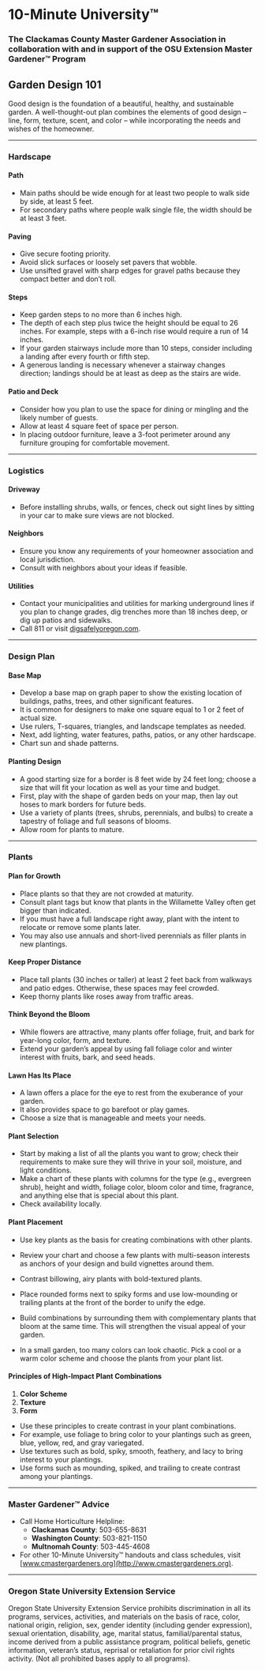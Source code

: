 # 10-Minute University™  
### The Clackamas County Master Gardener Association in collaboration with and in support of the OSU Extension Master Gardener™ Program  

## Garden Design 101  

Good design is the foundation of a beautiful, healthy, and sustainable garden. A well-thought-out plan combines the elements of good design – line, form, texture, scent, and color – while incorporating the needs and wishes of the homeowner.  

---

### Hardscape  

#### Path  
- Main paths should be wide enough for at least two people to walk side by side, at least 5 feet.  
- For secondary paths where people walk single file, the width should be at least 3 feet.  

#### Paving  
- Give secure footing priority.  
- Avoid slick surfaces or loosely set pavers that wobble.  
- Use unsifted gravel with sharp edges for gravel paths because they compact better and don’t roll.  

#### Steps  
- Keep garden steps to no more than 6 inches high.  
- The depth of each step plus twice the height should be equal to 26 inches. For example, steps with a 6-inch rise would require a run of 14 inches.  
- If your garden stairways include more than 10 steps, consider including a landing after every fourth or fifth step.  
- A generous landing is necessary whenever a stairway changes direction; landings should be at least as deep as the stairs are wide.  

#### Patio and Deck  
- Consider how you plan to use the space for dining or mingling and the likely number of guests.  
- Allow at least 4 square feet of space per person.  
- In placing outdoor furniture, leave a 3-foot perimeter around any furniture grouping for comfortable movement.  

---

### Logistics  

#### Driveway  
- Before installing shrubs, walls, or fences, check out sight lines by sitting in your car to make sure views are not blocked.  

#### Neighbors  
- Ensure you know any requirements of your homeowner association and local jurisdiction.  
- Consult with neighbors about your ideas if feasible.  

#### Utilities  
- Contact your municipalities and utilities for marking underground lines if you plan to change grades, dig trenches more than 18 inches deep, or dig up patios and sidewalks.  
- Call 811 or visit [digsafelyoregon.com](https://digsafelyoregon.com).  

---

### Design Plan  

#### Base Map  
- Develop a base map on graph paper to show the existing location of buildings, paths, trees, and other significant features.  
- It is common for designers to make one square equal to 1 or 2 feet of actual size.  
- Use rulers, T-squares, triangles, and landscape templates as needed.  
- Next, add lighting, water features, paths, patios, or any other hardscape.  
- Chart sun and shade patterns.  

#### Planting Design  
- A good starting size for a border is 8 feet wide by 24 feet long; choose a size that will fit your location as well as your time and budget.  
- First, play with the shape of garden beds on your map, then lay out hoses to mark borders for future beds.  
- Use a variety of plants (trees, shrubs, perennials, and bulbs) to create a tapestry of foliage and full seasons of blooms.  
- Allow room for plants to mature.  

---

### Plants  

#### Plan for Growth  
- Place plants so that they are not crowded at maturity.  
- Consult plant tags but know that plants in the Willamette Valley often get bigger than indicated.  
- If you must have a full landscape right away, plant with the intent to relocate or remove some plants later.  
- You may also use annuals and short-lived perennials as filler plants in new plantings.  

#### Keep Proper Distance  
- Place tall plants (30 inches or taller) at least 2 feet back from walkways and patio edges. Otherwise, these spaces may feel crowded.  
- Keep thorny plants like roses away from traffic areas.  

#### Think Beyond the Bloom  
- While flowers are attractive, many plants offer foliage, fruit, and bark for year-long color, form, and texture.  
- Extend your garden’s appeal by using fall foliage color and winter interest with fruits, bark, and seed heads.  

#### Lawn Has Its Place  
- A lawn offers a place for the eye to rest from the exuberance of your garden.  
- It also provides space to go barefoot or play games.  
- Choose a size that is manageable and meets your needs.  

#### Plant Selection  
- Start by making a list of all the plants you want to grow; check their requirements to make sure they will thrive in your soil, moisture, and light conditions.  
- Make a chart of these plants with columns for the type (e.g., evergreen shrub), height and width, foliage color, bloom color and time, fragrance, and anything else that is special about this plant.  
- Check availability locally.  

#### Plant Placement  
- Use key plants as the basis for creating combinations with other plants.  
- Review your chart and choose a few plants with multi-season interests as anchors of your design and build vignettes around them.  
- Contrast billowing, airy plants with bold-textured plants.  
- Place rounded forms next to spiky forms and use low-mounding or trailing plants at the front of the border to unify the edge.  

- Build combinations by surrounding them with complementary plants that bloom at the same time. This will strengthen the visual appeal of your garden.  
- In a small garden, too many colors can look chaotic. Pick a cool or a warm color scheme and choose the plants from your plant list.  

#### Principles of High-Impact Plant Combinations  
1. **Color Scheme**  
2. **Texture**  
3. **Form**  

- Use these principles to create contrast in your plant combinations.  
- For example, use foliage to bring color to your plantings such as green, blue, yellow, red, and gray variegated.  
- Use textures such as bold, spiky, smooth, feathery, and lacy to bring interest to your plantings.  
- Use forms such as mounding, spiked, and trailing to create contrast among your plantings.  

---

### Master Gardener™ Advice  

- Call Home Horticulture Helpline:  
  - **Clackamas County**: 503-655-8631  
  - **Washington County**: 503-821-1150  
  - **Multnomah County**: 503-445-4608  
- For other 10-Minute University™ handouts and class schedules, visit [www.cmastergardeners.org](http://www.cmastergardeners.org).  

---

### Oregon State University Extension Service  

Oregon State University Extension Service prohibits discrimination in all its programs, services, activities, and materials on the basis of race, color, national origin, religion, sex, gender identity (including gender expression), sexual orientation, disability, age, marital status, familial/parental status, income derived from a public assistance program, political beliefs, genetic information, veteran’s status, reprisal or retaliation for prior civil rights activity. (Not all prohibited bases apply to all programs).